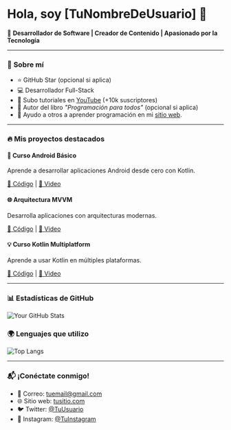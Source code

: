 # Hola, soy [TuNombreDeUsuario] 👋

🎉 **Desarrollador de Software | Creador de Contenido | Apasionado por la Tecnología**

---

### 🌟 **Sobre mí**
- ⭐ GitHub Star (opcional si aplica)
- 💻 Desarrollador Full-Stack
- 🎥 Subo tutoriales en [YouTube](https://youtube.com/tu-canal) (+10k suscriptores)
- 📖 Autor del libro *"Programación para todos"* (opcional si aplica)
- 🚀 Ayudo a otros a aprender programación en mi [sitio web](https://tusitio.com).

---

### 🔥 **Mis proyectos destacados**
#### 📱 **Curso Android Básico**
Aprende a desarrollar aplicaciones Android desde cero con Kotlin.

[📄 Código](https://github.com/tu-repo-basico) | [🎥 Video](https://youtube.com/tu-video-basico)

#### 🌐 **Arquitectura MVVM**
Desarrolla aplicaciones con arquitecturas modernas.

[📄 Código](https://github.com/tu-repo-mvvm) | [🎥 Video](https://youtube.com/tu-video-mvvm)

#### 💡 **Curso Kotlin Multiplatform**
Aprende a usar Kotlin en múltiples plataformas.

[📄 Código](https://github.com/tu-repo-kotlin) | [🎥 Video](https://youtube.com/tu-video-kotlin)

---

### 📊 **Estadísticas de GitHub**
![Your GitHub Stats](https://github-readme-stats.vercel.app/api?username=TuNombreDeUsuario&show_icons=true&theme=dark)

### 🌍 **Lenguajes que utilizo**
![Top Langs](https://github-readme-stats.vercel.app/api/top-langs/?username=TuNombreDeUsuario&layout=compact&theme=dark)

---

### 📬 **¡Conéctate conmigo!**
- 📧 Correo: tuemail@gmail.com
- 🌐 Sitio web: [tusitio.com](https://tusitio.com)
- 🐦 Twitter: [@TuUsuario](https://twitter.com/tuusuario)
- 📸 Instagram: [@TuInstagram](https://instagram.com/tuinstagram)
